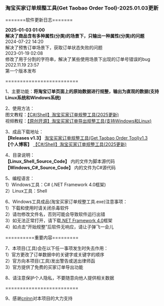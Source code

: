 ### 淘宝买家订单规整工具(Get Taobao Order Tool)-2025.01.03更新
 
=======软件更新日志=======  
  
**2025-01-03 01:00**  
**解决了商品含有多种属性(分类)的场景下，只输出一种属性(分类)的问题**  
2024-07-22 14:20  
解决了预售订单场景下，获取订单状态失败的问题  
2023-01-19 02:08  
修改了用于分割的字符串，解决了某些使用场景下出现的订单号错误的bug  
2022.11.19 23:57  
第一个版本发布  
  
=========================  

1、主要功能：**将淘宝订单页面上的原始数据进行规整，输出为直观的数据(支持Linux系统和Windows系统)**  
  
2、使用方法：  
图文教程：[【C#/Shell】淘宝买家订单规整工具(2025更新)](https://www.zjhcofi.com/2022/12/09/get-taobao-order/)  
视频教程：[【原创开源】淘宝买家订单导出规整工具(支持Windows和Linux)](https://www.bilibili.com/video/BV1Cg411J7zk)  
 
3、成品下载地址：  
**【Releases v1.3】** [淘宝买家订单规整工具(Get Taobao Order Tool)v1.3](https://github.com/ZJHCOFI/get-taobao-order/releases/tag/v1.3)  
**【个人博客】** [【C#/Shell】淘宝买家订单规整工具(2025更新)](https://www.zjhcofi.com/2022/12/09/get-taobao-order/) 
  
4、目录说明：  
**【Linux_Shell_Source_Code】** 内的文件为脚本源代码  
**【Windows_C#_Source_Code】** 内的文件为C#源代码   
  
5、编程语言：  
1）Windows工具：C# (.NET Framework 4.0框架)  
2）Linux工具：Shell  
  
6、Windows工具成品(淘宝买家订单规整工具.exe)注意事项：  
1）下载和使用时请关闭杀毒软件  
2）请勿修改文件名，否则可能会导致软件运行出错  
3）如无法正常打开，请下载[.NET Framework 4.0](https://dotnet.microsoft.com/zh-cn/download/dotnet-framework/thank-you/net40-offline-installer)框架  
4）如点击“开始规整”后软件无响应，请让子弹飞一会儿
    
==========重要内容=========  
  
7、本项目(工具)会在以下任一事项发生时失去作用：  
1）官方更改了订单数据中的关键字或关键字的顺序  
2）官方向本项目(工具)发出警告或送出律师函  
3）官方提供了免费的买家订单导出功能  
  
8、请注意保护个人隐私，不要随意向他人提供相关数据  
  
=========================  
  
9、感谢[cnlnn](https://github.com/cnlnn)对本项目的大力支持
